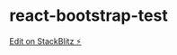 # react-bootstrap-test

[Edit on StackBlitz ⚡️](https://stackblitz.com/edit/stackblitz-starters-rjruuh)